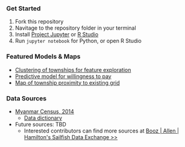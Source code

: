 
### Get Started
1. Fork this repository
2. Navitage to the repository folder in your terminal
3. Install [Project Jupyter](http://jupyter.org/install.html) or [R Studio](http://jupyter.org/install.html)
4. Run `jupyter notebook` for Python, or open R Studio

### Featured Models & Maps
- [Clustering of townships for feature exploration](https://github.com/sfbrigade/datasci-etech-chall/blob/master/clustering/Analysis%20-%20Clustering%20Townships.ipynb)
- [Predictive model for willingness to pay](https://github.com/sfbrigade/datasci-etech-chall/blob/master/Clean_Energy_Challenge.ipynb)
- [Map of township proximity to existing grid](https://techieshark.carto.com/viz/8129383a-17ec-11e7-b57b-0ee66e2c9693/public_map)

### Data Sources 
+ [Myanmar Census, 2014](https://data.opendevelopmentmekong.net/dataset/be760472-6224-4d73-b309-335d732cab93/resource/702f8d11-8301-4661-b7b8-030501a90626/download/HouseholdPopulationbaseddatasetMIMUTownshipsabbreviated.csv)
    - [Data dictionary](https://data.opendevelopmentmekong.net/dataset/be760472-6224-4d73-b309-335d732cab93/resource/f33a6208-ce00-49ec-bac4-f3a5f02c4a3c/download/datadictionaryhhpoptownships.csv)
+ Future sources: TBD  
    - Interested contributors can find more sources at [Booz | Allen | Hamilton's Sailfish Data Exchange >>](https://energytechchallenge.sailfish.boozallen.com/)